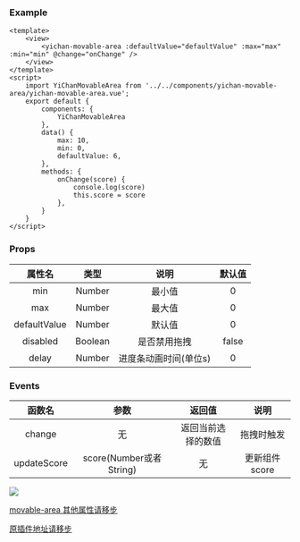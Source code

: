 

### Example
```
<template>
	<view>
		<yichan-movable-area :defaultValue="defaultValue" :max="max" :min="min" @change="onChange" />
	</view>
</template>
<script>
	import YiChanMovableArea from '../../components/yichan-movable-area/yichan-movable-area.vue';
	export default {
		components: {
			YiChanMovableArea
		},
		data() {
			max: 10,
			min: 0,
			defaultValue: 6,
		},
		methods: {
			onChange(score) {
				console.log(score)
				this.score = score
			},
		}
	}
</script>

```
### Props
|  属性名  | 类型 | 说明 | 默认值 |
|  :----:  | :----:  | :----: | :----: |
| min  | Number | 最小值 | 0 |
| max  | Number | 最大值 | 0 |
| defaultValue  | Number | 默认值 | 0 |
| disabled  | Boolean | 是否禁用拖拽 | false |
| delay  | Number | 进度条动画时间(单位s) | 0 |
### Events
|  函数名  | 参数 | 返回值 | 说明 |
| :----:  | :----: | :----: | :----: |
| change  | 无 | 返回当前选择的数值 | 拖拽时触发 |
| updateScore  | score(Number或者 String) | 无 | 更新组件 score |





![](https://vkceyugu.cdn.bspapp.com/VKCEYUGU-2549c7fd-0cc4-40f0-aa5e-477fd44b9738/92830a97-4e63-47fd-8fcf-59d0bcdc2979.gif)

[movable-area 其他属性请移步](https://uniapp.dcloud.io/component/movable-view?id=movable-area)

[原插件地址请移步](https://ext.dcloud.net.cn/plugin?id=4242)